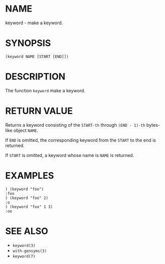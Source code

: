 # NAME
keyword - make a keyword.

# SYNOPSIS

    (keyword NAME [START [END]])

# DESCRIPTION
The function `keyword` make a keyword.

# RETURN VALUE
Returns a keyword consisting of the `START-th` through `(END - 1)-th` bytes-like object `NAME`.

If `END` is omitted, the corresponding keyword from the `START` to the end is returned.

If `START` is omitted, a keyword whose name is `NAME` is returned.

# EXAMPLES

    ) (keyword "foo")
    :foo
    ) (keyword "foo" 2)
    :o
    ) (keyword "foo" 1 3)
    :oo

# SEE ALSO
- `keyword(3)`
- `with-gensyms(3)`
- `keyword(7)`
